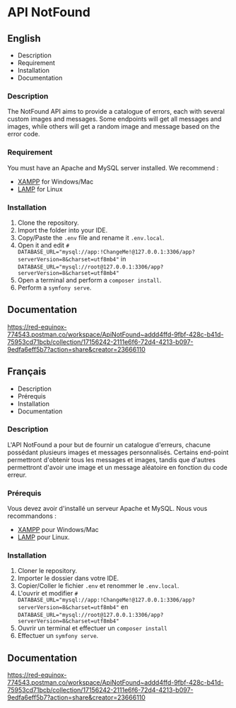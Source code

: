 # API NotFound

## English

* Description
* Requirement
* Installation
* Documentation

### Description
The NotFound API aims to provide a catalogue of errors, each with several custom images and messages.
Some endpoints will get all messages and images, while others will get a random image and message based on the error code.
### Requirement
You must have an Apache and MySQL server installed. 
We recommend :
 - [XAMPP](https://www.apachefriends.org/index.html) for Windows/Mac
 - [LAMP](https://ubuntu.com/server/docs/lamp-applications) for Linux

### Installation
1. Clone the repository.
2. Import the folder into your IDE.
3. Copy/Paste the `.env` file and rename it `.env.local`.
4. Open it and edit
`# DATABASE_URL="mysql://app:!ChangeMe!@127.0.0.1:3306/app?serverVersion=8&charset=utf8mb4"` in `DATABASE_URL="mysql://root@127.0.0.1:3306/app?serverVersion=8&charset=utf8mb4"`
5. Open a terminal and perform a `composer install`.
6. Perform a `symfony serve`.

## Documentation
https://red-equinox-774543.postman.co/workspace/ApiNotFound~addd4ffd-9fbf-428c-b41d-75953cd71bcb/collection/17156242-2111e6f6-72d4-4213-b097-9edfa6eff5b7?action=share&creator=23666110

## Français

* Description
* Prérequis
* Installation
* Documentation

### Description

L'API NotFound a pour but de fournir un catalogue d'erreurs, chacune possédant plusieurs images et messages personnalisés.
Certains end-point permettront d'obtenir tous les messages et images, tandis que d'autres permettront d'avoir une image et un message aléatoire en fonction du code erreur.

### Prérequis
Vous devez avoir d'installé un serveur Apache et MySQL. 
Nous vous recommandons :
 - [XAMPP](https://www.apachefriends.org/fr/index.html) pour Windows/Mac 
 - [LAMP](https://doc.ubuntu-fr.org/lamp) pour Linux.

### Installation
1. Cloner le repository.
2. Importer le dossier dans votre IDE.
3. Copier/Coller le fichier `.env` et renommer le `.env.local`.
4. L'ouvrir et modifier 
`# DATABASE_URL="mysql://app:!ChangeMe!@127.0.0.1:3306/app?serverVersion=8&charset=utf8mb4"` en `DATABASE_URL="mysql://root@127.0.0.1:3306/app?serverVersion=8&charset=utf8mb4"`
5. Ouvrir un terminal et effectuer un `composer install`
6. Effectuer un `symfony serve`.

## Documentation
https://red-equinox-774543.postman.co/workspace/ApiNotFound~addd4ffd-9fbf-428c-b41d-75953cd71bcb/collection/17156242-2111e6f6-72d4-4213-b097-9edfa6eff5b7?action=share&creator=23666110
